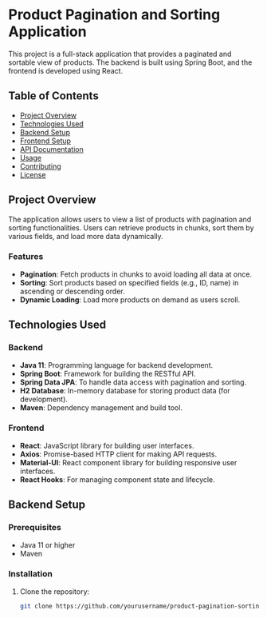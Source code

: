 # Product Pagination and Sorting Application

This project is a full-stack application that provides a paginated and sortable view of products. The backend is built using Spring Boot, and the frontend is developed using React. 

## Table of Contents

- [Project Overview](#project-overview)
- [Technologies Used](#technologies-used)
- [Backend Setup](#backend-setup)
- [Frontend Setup](#frontend-setup)
- [API Documentation](#api-documentation)
- [Usage](#usage)
- [Contributing](#contributing)
- [License](#license)

## Project Overview

The application allows users to view a list of products with pagination and sorting functionalities. Users can retrieve products in chunks, sort them by various fields, and load more data dynamically.

### Features

- **Pagination**: Fetch products in chunks to avoid loading all data at once.
- **Sorting**: Sort products based on specified fields (e.g., ID, name) in ascending or descending order.
- **Dynamic Loading**: Load more products on demand as users scroll.

## Technologies Used

### Backend

- **Java 11**: Programming language for backend development.
- **Spring Boot**: Framework for building the RESTful API.
- **Spring Data JPA**: To handle data access with pagination and sorting.
- **H2 Database**: In-memory database for storing product data (for development).
- **Maven**: Dependency management and build tool.

### Frontend

- **React**: JavaScript library for building user interfaces.
- **Axios**: Promise-based HTTP client for making API requests.
- **Material-UI**: React component library for building responsive user interfaces.
- **React Hooks**: For managing component state and lifecycle.

## Backend Setup

### Prerequisites

- Java 11 or higher
- Maven

### Installation

1. Clone the repository:

   ```bash
   git clone https://github.com/yourusername/product-pagination-sorting.git
